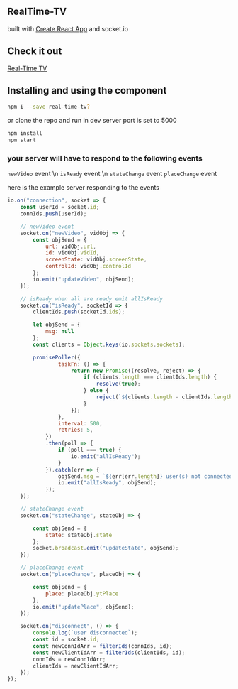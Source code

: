 ## RealTime-TV
built with [Create React App](https://github.com/facebookincubator/create-react-app) and socket.io

## Check it out
[Real-Time TV](https://google.com)

## Installing and using the component

```bash
npm i --save real-time-tv?
```
or clone the repo and run in dev server port is set to 5000

```bash
npm install
npm start 
```

### your server will have to respond to the following events

`newVideo` event \n
`isReady` event \n
`stateChange` event
`placeChange` event

here is the example server responding to the events
```js
io.on("connection", socket => {
    const userId = socket.id;
    connIds.push(userId);

    // newVideo event
    socket.on("newVideo", vidObj => {
        const objSend = {
            url: vidObj.url,
            id: vidObj.vidId,
            screenState: vidObj.screenState,
            controlId: vidObj.controlId
        };
        io.emit("updateVideo", objSend);
    });

    // isReady when all are ready emit allIsReady
    socket.on("isReady", socketId => {
        clientIds.push(socketId.ids);

        let objSend = {
            msg: null
        };
        const clients = Object.keys(io.sockets.sockets);

        promisePoller({
                taskFn: () => {
                    return new Promise((resolve, reject) => {
                        if (clients.length === clientIds.length) {
                            resolve(true);
                        } else {
                            reject(`${clients.length - clientIds.length}`);
                        }
                    });
                },
                interval: 500,
                retries: 5,
            })
            .then(poll => {
                if (poll === true) {
                    io.emit("allIsReady");
                }
            }).catch(err => {
                objSend.msg = `${err[err.length]} user(s) not connected.`;
                io.emit("allIsReady", objSend);
            });
    });

    // stateChange event
    socket.on("stateChange", stateObj => {

        const objSend = {
            state: stateObj.state
        };
        socket.broadcast.emit("updateState", objSend);
    });

    // placeChange event
    socket.on("placeChange", placeObj => {

        const objSend = {
            place: placeObj.ytPlace
        };
        io.emit("updatePlace", objSend);
    });

    socket.on("disconnect", () => {
        console.log(`user disconnected`);
        const id = socket.id;
        const newConnIdArr = filterIds(connIds, id);
        const newClientIdArr = filterIds(clientIds, id);
        connIds = newConnIdArr;
        clientIds = newClientIdArr;
    });
});
```
